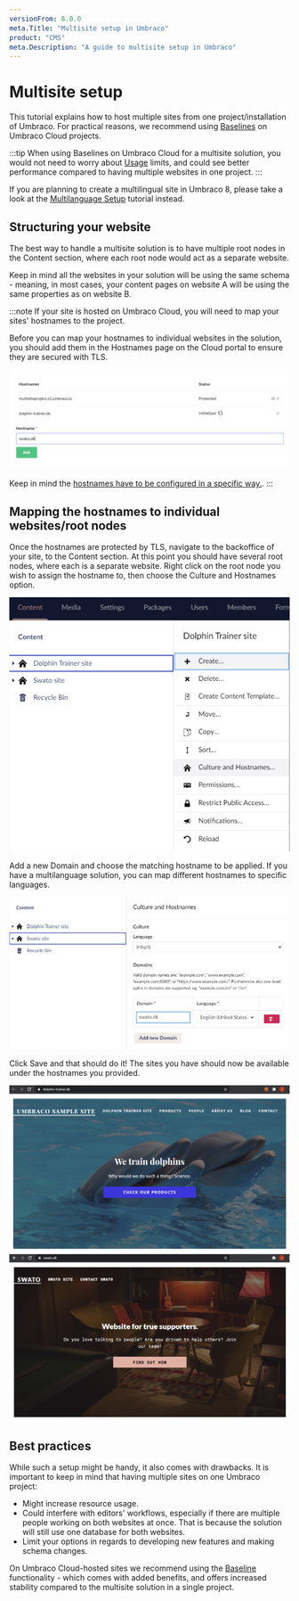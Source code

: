 ```yaml
---
versionFrom: 8.0.0
meta.Title: "Multisite setup in Umbraco"
product: "CMS"
meta.Description: "A guide to multisite setup in Umbraco"
---
```


# Multisite setup

This tutorial explains how to host multiple sites from one project/installation of Umbraco.
For practical reasons, we recommend using [Baselines](../../Umbraco-Cloud/Getting-Started/Baselines/) on Umbraco Cloud projects.


:::tip
When using Baselines on Umbraco Cloud for a multisite solution, you would not need to worry about [Usage](../../Umbraco-Cloud/Setup-up/Usage/) limits, and could see better performance compared to having multiple websites in one project.
:::

If you are planning to create a multilingual site in Umbraco 8, please take a look at the [Multilanguage Setup](../Multilanguage-Setup/) tutorial instead.

## Structuring your website

The best way to handle a multisite solution is to have multiple root nodes in the Content section, where each root node would act as a separate website.

Keep in mind all the websites in your solution will be using the same schema - meaning, in most cases, your content pages on website A will be using the same properties as on website B. 

:::note
If your site is hosted on Umbraco Cloud, you will need to map your sites' hostnames to the project.

Before you can map your hostnames to individual websites in the solution, you should add them in the Hostnames page on the Cloud portal to ensure they are secured with TLS.

![Adding hostnames to the project](images/1-addinghostnames.png)

Keep in mind the [hostnames have to be configured in a specific way.](../../Umbraco-Cloud/Set-Up/Manage-Hostnames/).
:::

## Mapping the hostnames to individual websites/root nodes

Once the hostnames are protected by TLS, navigate to the backoffice of your site, to the Content section.
At this point you should have several root nodes, where each is a separate website.
Right click on the root node you wish to assign the hostname to, then choose the Culture and Hostnames option.

![Culture and hostnames](images/2-culturehostnames.png)

Add a new Domain and choose the matching hostname to be applied.
If  you have a multilanguage solution, you can map different hostnames to specific languages.

![Culture and hostnames](images/3-culturehostnamesp2.png)

Click Save and that should do it! The sites you have should now be available under the hostnames you provided.

![Dolphin site](images/6-dolphins.png)
![SWATO site](images/7-swato.png)

## Best practices

While such a setup might be handy, it also comes with drawbacks.
It is important to keep in mind that having multiple sites on one Umbraco project:
- Might increase resource usage.
- Could interfere with editors' workflows, especially if there are multiple people working on both websites at once. That is because the solution will still use one database for both websites.
- Limit your options in regards to developing new features and making schema changes.

On Umbraco Cloud-hosted sites we recommend using the [Baseline](../../Umbraco-Cloud/Getting-Started/Baselines/) functionality - which comes with added benefits, and offers increased stability compared to the multisite solution in a single project.
